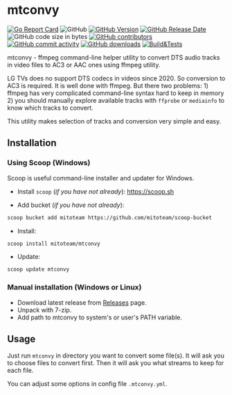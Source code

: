 # mtconvy

[![Go Report Card](https://goreportcard.com/badge/github.com/mitoteam/mtconvy)](https://goreportcard.com/report/github.com/mitoteam/mtconvy)
![GitHub](https://img.shields.io/github/license/mitoteam/mtconvy)
[![GitHub Version](https://img.shields.io/github/v/release/mitoteam/mtconvy?logo=github)](https://github.com/mitoteam/mtconvy)
[![GitHub Release Date](https://img.shields.io/github/release-date/mitoteam/mtconvy)](https://github.com/mitoteam/mtconvy/releases)
![GitHub code size in bytes](https://img.shields.io/github/languages/code-size/mitoteam/mtconvy)
[![GitHub contributors](https://img.shields.io/github/contributors-anon/mitoteam/mtconvy)](https://github.com/mitoteam/mtconvy/graphs/contributors)
[![GitHub commit activity](https://img.shields.io/github/commit-activity/y/mitoteam/mtconvy)](https://github.com/mitoteam/mtconvy/commits)
[![GitHub downloads](https://img.shields.io/github/downloads/mitoteam/mtconvy/total)](https://github.com/mitoteam/mtconvy/releases)
[![Build&Tests](https://github.com/mitoteam/mtconvy/actions/workflows/tests.yml/badge.svg)](https://github.com/mitoteam/mtconvy/actions/workflows/tests.yml)

mtconvy - ffmpeg command-line helper utility to convert DTS audio tracks in video files to AC3 or AAC ones using ffmpeg utility.

LG TVs does no support DTS codecs in videos since 2020. So conversion to AC3 is required.
It is well done with ffmpeg. But there two problems: 1) ffmpeg has very complicated command-line syntax hard to keep in memory
2) you should manually explore available tracks with `ffprobe` or `mediainfo` to know which tracks to convert.

This utility makes selection of tracks and conversion very simple and easy.

## Installation

### Using Scoop (Windows)

Scoop is useful command-line installer and updater for Windows.

* Install `scoop` (_if you have not already_): https://scoop.sh

* Add bucket (_if you have not already_):

```sh
scoop bucket add mitoteam https://github.com/mitoteam/scoop-bucket
```

* Install:

```sh
scoop install mitoteam/mtconvy
```

* Update:

```sh
scoop update mtconvy
```

### Manual installation (Windows or Linux)

* Download latest release from [Releases](https://github.com/mitoteam/mtconvy/releases) page.
* Unpack with 7-zip.
* Add path to mtconvy to system's or user's PATH variable.

## Usage

Just run `mtconvy` in directory you want to convert some file(s). It will ask you to choose files to convert first. Then it will ask you what streams to keep for each file.

You can adjust some options in config file `.mtconvy.yml`.
